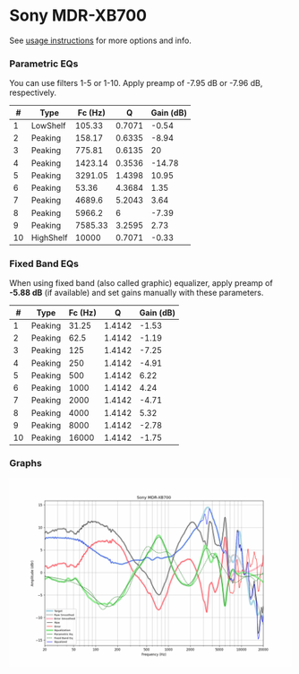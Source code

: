 # Sony MDR-XB700
See [usage instructions](https://github.com/jaakkopasanen/AutoEq#usage) for more options and info.

### Parametric EQs
You can use filters 1-5 or 1-10. Apply preamp of -7.95 dB or -7.96 dB, respectively.

|   # | Type      |   Fc (Hz) |      Q |   Gain (dB) |
|-----|-----------|-----------|--------|-------------|
|   1 | LowShelf  |    105.33 | 0.7071 |       -0.54 |
|   2 | Peaking   |    158.17 | 0.6335 |       -8.94 |
|   3 | Peaking   |    775.81 | 0.6135 |       20    |
|   4 | Peaking   |   1423.14 | 0.3536 |      -14.78 |
|   5 | Peaking   |   3291.05 | 1.4398 |       10.95 |
|   6 | Peaking   |     53.36 | 4.3684 |        1.35 |
|   7 | Peaking   |   4689.6  | 5.2043 |        3.64 |
|   8 | Peaking   |   5966.2  | 6      |       -7.39 |
|   9 | Peaking   |   7585.33 | 3.2595 |        2.73 |
|  10 | HighShelf |  10000    | 0.7071 |       -0.33 |

### Fixed Band EQs
When using fixed band (also called graphic) equalizer, apply preamp of **-5.88 dB** (if available) and set gains manually with these parameters.

|   # | Type    |   Fc (Hz) |      Q |   Gain (dB) |
|-----|---------|-----------|--------|-------------|
|   1 | Peaking |     31.25 | 1.4142 |       -1.53 |
|   2 | Peaking |     62.5  | 1.4142 |       -1.19 |
|   3 | Peaking |    125    | 1.4142 |       -7.25 |
|   4 | Peaking |    250    | 1.4142 |       -4.91 |
|   5 | Peaking |    500    | 1.4142 |        6.22 |
|   6 | Peaking |   1000    | 1.4142 |        4.24 |
|   7 | Peaking |   2000    | 1.4142 |       -4.71 |
|   8 | Peaking |   4000    | 1.4142 |        5.32 |
|   9 | Peaking |   8000    | 1.4142 |       -2.78 |
|  10 | Peaking |  16000    | 1.4142 |       -1.75 |

### Graphs
![](./Sony%20MDR-XB700.png)
